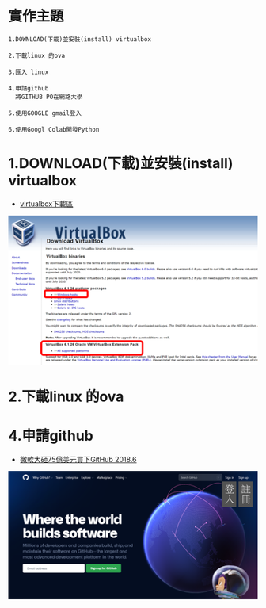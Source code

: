 # 實作主題
```
1.DOWNLOAD(下載)並安裝(install) virtualbox

2.下載linux 的ova

3.匯入 linux

4.申請github
  將GITHUB PO在網路大學

5.使用GOOGLE gmail登入

6.使用Googl Colab開發Python
```

# 1.DOWNLOAD(下載)並安裝(install) virtualbox

- [virtualbox下載區](https://www.virtualbox.org/wiki/Downloads)

![下載紅色的兩個檔案](./20210915BOX.png)


# 2.下載linux 的ova


# 4.申請github

- [微軟大砸75億美元買下GitHub 2018.6](https://www.ithome.com.tw/news/123625)

![申請github帳號](./20210915GITHUB.png)
